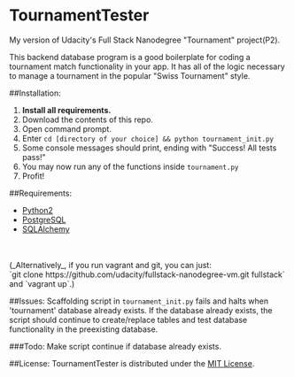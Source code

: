 # TournamentTester
My version of Udacity's Full Stack Nanodegree "Tournament" project(P2).

This backend database program  is a good boilerplate for coding a
tournament match functionality in your app. It has all of the logic
necessary to manage a tournament in the popular "Swiss Tournament" style.

##Installation:
  1. **Install all requirements.**
  2. Download the contents of this repo.
  3. Open command prompt.
  4. Enter `cd [directory of your choice] && python tournament_init.py`
  5. Some console messages should print, ending with "Success! All tests pass!"
  6. You may now run any of the functions inside `tournament.py`
  7. Profit!

##Requirements:
  * <a href="https://www.python.org/downloads/">Python2</a>
  * <a href="http://www.postgresql.org/">PostgreSQL</a>
  * <a href="http://www.sqlalchemy.org/"> SQLAlchemy</a>
<br>
<br>(_Alternatively_, if you run vagrant and git, you can just:<br>
`git clone https://github.com/udacity/fullstack-nanodegree-vm.git fullstack`<br>
and `vagrant up`.)

##Issues:
  Scaffolding script in `tournament_init.py` fails and halts when 'tournament'
  database already exists. If the database already exists, the script should
  continue to create/replace tables and test database functionality in the
  preexisting database.

###Todo:
  Make script continue if database already exists.

##License:
  TournamentTester is distributed under the <a href="http://opensource.org/licenses/MIT">MIT License</a>.
